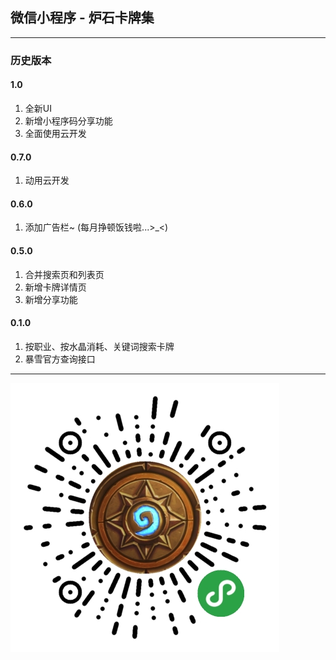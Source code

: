 ## 微信小程序 - 炉石卡牌集

---

### 历史版本

#### 1.0
1. 全新UI
2. 新增小程序码分享功能
3. 全面使用云开发

#### 0.7.0
1. 动用云开发

#### 0.6.0
1. 添加广告栏~ (每月挣顿饭钱啦...>_<)

#### 0.5.0
1. 合并搜索页和列表页
2. 新增卡牌详情页
3. 新增分享功能

#### 0.1.0
1. 按职业、按水晶消耗、关键词搜索卡牌
2. 暴雪官方查询接口

---

![](/wxappcode.jpg)